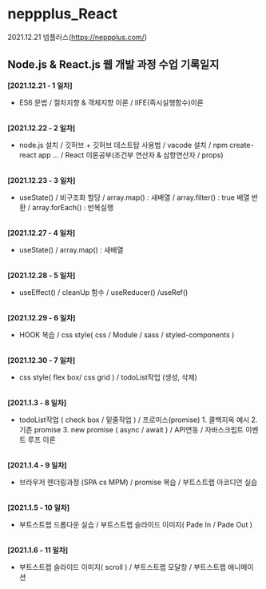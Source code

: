 # neppplus_React
 
 2021.12.21 넵플러스(https://neppplus.com/) 
<h2> Node.js & React.js 웹 개발 과정 수업 기록일지</h2>


 <b>[2021.12.21 - 1 일차]</b>
 - ES6 문법 / 절차지향 & 객체지향 이론 / IIFE(즉시실행함수)이론 <br /><br />
 
 <b> [2021.12.22 - 2 일차] </b>
 - node.js 설치 / 깃허브 + 깃허브 데스트탑 사용법 / vacode 설치 / npm create-react app ... / React 이론공부(조건부 연산자 & 삼항연산자 / props)<br /><br />
 
  <b>[2021.12.23 - 3 일차] </b> 
 - useState() / 비구조화 할당 / array.map() : 새배열 / array.filter() : true 배열 반환 / array.forEach() : 반복실행<br /><br />

  <b>[2021.12.27 - 4 일차] </b> 
 - useState() / array.map() : 새배열 <br /><br />

  <b>[2021.12.28 - 5 일차] </b> 
 - useEffect() / cleanUp 함수 / useReducer() /useRef() <br /><br />

  <b>[2021.12.29 - 6 일차] </b> 
 - HOOK 복습 / css style( css / Module / sass / styled-components )  <br /><br />

  <b>[2021.12.30 - 7 일차] </b> 
 -  css style( flex box/ css grid ) / todoList작업 (생성, 삭제) <br /><br />

  <b>[2021.1.3 - 8 일차]  </b>
 - todoList작업 ( check box / 밑줄작업 ) / 프로미스(promise) 1. 콜백지옥 예시 2. 기존 promise 3. new promise ( async / await ) / API연동 / 자바스크립트 이벤트 루프 이론<br /><br />

  <b>[2021.1.4 - 9 일차]  </b>
 - 브라우저 렌더링과정 (SPA cs MPM) / promise 복습 / 부트스트랩 아코디언 실습 <br /><br />

  <b>[2021.1.5 - 10 일차]  </b>
 - 부트스트랩 드롭다운 실습 / 부트스트랩 슬라이드 이미지( Pade In / Pade Out ) <br /><br />

  <b>[2021.1.6 - 11 일차]  </b>
 - 부트스트랩 슬라이드 이미지( scroll ) / 부트스트랩 모달창 / 부트스트랩 애니메이션 <br /><br />
